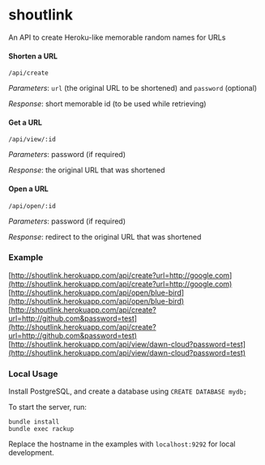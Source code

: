 # shoutlink

An API to create Heroku-like memorable random names for URLs

#### Shorten a URL

```
/api/create
```

*Parameters*: ```url``` (the original URL to be shortened) and ```password``` (optional)

*Response*: short memorable id (to be used while retrieving)

#### Get a URL

```
/api/view/:id
```

*Parameters*: password (if required)

*Response*: the original URL that was shortened

#### Open a URL

```
/api/open/:id
```

*Parameters*: password (if required)

*Response*: redirect to the original URL that was shortened

### Example

[http://shoutlink.herokuapp.com/api/create?url=http://google.com](http://shoutlink.herokuapp.com/api/create?url=http://google.com)  
[http://shoutlink.herokuapp.com/api/open/blue-bird](http://shoutlink.herokuapp.com/api/open/blue-bird)  
[http://shoutlink.herokuapp.com/api/create?url=http://github.com&password=test](http://shoutlink.herokuapp.com/api/create?url=http://github.com&password=test)  
[http://shoutlink.herokuapp.com/api/view/dawn-cloud?password=test](http://shoutlink.herokuapp.com/api/view/dawn-cloud?password=test)  

### Local Usage

Install PostgreSQL, and create a database using `CREATE DATABASE mydb;`

To start the server, run:

```
bundle install
bundle exec rackup
```

Replace the hostname in the examples with `localhost:9292` for local development.
